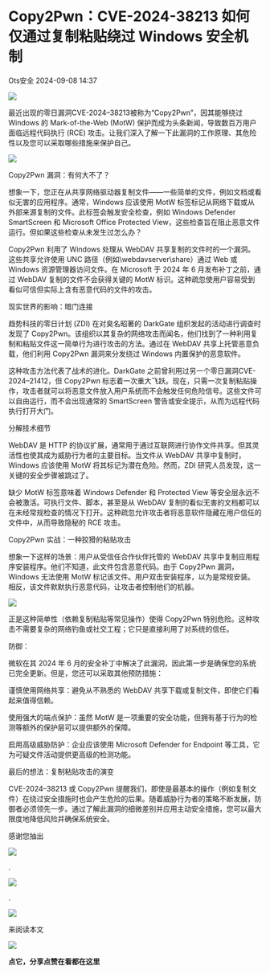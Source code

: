 #  Copy2Pwn：CVE-2024-38213 如何仅通过复制粘贴绕过 Windows 安全机制   
 Ots安全   2024-09-08 14:37  
  
![](https://mmbiz.qpic.cn/mmbiz_gif/bL2iaicTYdZn7gtxSFZlfuCW6AdQib8Q1onbR0U2h9icP1eRO6wH0AcyJmqZ7USD0uOYncCYIH7ZEE8IicAOPxyb9IA/640?wx_fmt=gif "")  
  
最近出现的零日漏洞CVE-2024–38213被称为“Copy2Pwn”，因其能够绕过 Windows 的 Mark-of-the-Web (MotW) 保护而成为头条新闻，导致数百万用户面临远程代码执行 (RCE) 攻击。让我们深入了解一下此漏洞的工作原理、其危险性以及您可以采取哪些措施来保护自己。  
  
![](https://mmbiz.qpic.cn/sz_mmbiz_png/rWGOWg48taeOLTbT40Trwcq4qq8IYEggadLdtgtZ5YiaJNUR7kUr33G19HYLK7oCmUECVKHDVZuqSnlQNuYTWzw/640?wx_fmt=png&from=appmsg "")  
  
Copy2Pwn 漏洞：有何大不了？  
  
想象一下，您正在从共享网络驱动器复制文件——一些简单的文件，例如文档或看似无害的应用程序。通常，Windows 应该使用 MotW 标签标记从网络下载或从外部来源复制的文件。此标签会触发安全检查，例如 Windows Defender SmartScreen 和 Microsoft Office Protected View，这些检查旨在阻止恶意文件运行。但如果这些检查从未发生过怎么办？  
  
Copy2Pwn 利用了 Windows 处理从 WebDAV 共享复制的文件时的一个漏洞。这些共享允许使用 UNC 路径（例如\\webdavserver\share）通过 Web 或 Windows 资源管理器访问文件。在 Microsoft 于 2024 年 6 月发布补丁之前，通过 WebDAV 复制的文件不会获得关键的 MotW 标识。这种疏忽使用户容易受到看似可信但实际上含有恶意代码的文件的攻击。  
  
现实世界的影响：暗门连接  
  
趋势科技的零日计划 (ZDI) 在对臭名昭著的 DarkGate 组织发起的活动进行调查时发现了 Copy2Pwn。该组织以其复杂的网络攻击而闻名，他们找到了一种利用复制和粘贴文件这一简单行为进行攻击的方法。通过在 WebDAV 共享上托管恶意负载，他们利用 Copy2Pwn 漏洞来分发绕过 Windows 内置保护的恶意软件。  
  
这种攻击方法代表了战术的进化。DarkGate 之前曾利用过另一个零日漏洞CVE-2024–21412，但 Copy2Pwn 标志着一次重大飞跃。现在，只需一次复制粘贴操作，攻击者就可以将恶意文件放入用户系统而不会触发任何危险信号。这些文件可以自由运行，而不会出现通常的 SmartScreen 警告或安全提示，从而为远程代码执行打开大门。  
  
分解技术细节  
  
WebDAV 是 HTTP 的协议扩展，通常用于通过互联网进行协作文件共享。但其灵活性也使其成为威胁行为者的主要目标。当文件从 WebDAV 共享中复制时，Windows 应该使用 MotW 将其标记为潜在危险。然而，ZDI 研究人员发现，这一关键的安全步骤被跳过了。  
  
缺少 MotW 标签意味着 Windows Defender 和 Protected View 等安全层永远不会被激活。可执行文件、脚本，甚至是从 WebDAV 复制的看似无害的文档都可以在未经常规检查的情况下打开。这种疏忽允许攻击者将恶意软件隐藏在用户信任的文件中，从而导致隐秘的 RCE 攻击。  
  
Copy2Pwn 实战：一种狡猾的粘贴攻击  
  
想象一下这样的场景：用户从受信任合作伙伴托管的 WebDAV 共享中复制应用程序安装程序。他们不知道，此文件包含恶意代码。由于 Copy2Pwn 漏洞，Windows 无法使用 MotW 标记该文件。用户双击安装程序，以为是常规安装。相反，该文件默默执行恶意代码，让攻击者控制他们的机器。  
  
![](https://mmbiz.qpic.cn/sz_mmbiz_gif/rWGOWg48taeOLTbT40Trwcq4qq8IYEggibSuBQuQWut62dakTGH0k98nibiaq24LLqRStoW1ghFLyVDQpCGdwWPwQ/640?wx_fmt=gif&from=appmsg "")  
  
正是这种简单性（依赖复制粘贴等常见操作）使得 Copy2Pwn 特别危险。这种攻击不需要复杂的网络钓鱼或社交工程；它只是直接利用了对系统的信任。  
  
防御：  
  
微软在其 2024 年 6 月的安全补丁中解决了此漏洞，因此第一步是确保您的系统已完全更新。但是，您还可以采取其他预防措施：  
  
谨慎使用网络共享：避免从不熟悉的 WebDAV 共享下载或复制文件，即使它们看起来值得信赖。  
  
使用强大的端点保护：虽然 MotW 是一项重要的安全功能，但拥有基于行为的检测等额外的保护层可以提供额外的保障。  
  
启用高级威胁防护：企业应该使用 Microsoft Defender for Endpoint 等工具，它为可疑文件活动提供更高级的检测功能。  
  
最后的想法：复制粘贴攻击的演变  
  
CVE-2024–38213 或 Copy2Pwn 提醒我们，即使是最基本的操作（例如复制文件）在绕过安全措施时也会产生危险的后果。随着威胁行为者的策略不断发展，防御者必须领先一步。通过了解此漏洞的细微差别并应用主动安全措施，您可以最大限度地降低风险并确保系统安全。  
  
  
  
感谢您抽出  
  
![](https://mmbiz.qpic.cn/mmbiz_gif/Ljib4So7yuWgdSBqOibtgiaYWjL4pkRXwycNnFvFYVgXoExRy0gqCkqvrAghf8KPXnwQaYq77HMsjcVka7kPcBDQw/640?wx_fmt=gif "")  
  
.  
  
![](https://mmbiz.qpic.cn/mmbiz_gif/Ljib4So7yuWgdSBqOibtgiaYWjL4pkRXwycd5KMTutPwNWA97H5MPISWXLTXp0ibK5LXCBAXX388gY0ibXhWOxoEKBA/640?wx_fmt=gif "")  
  
.  
  
![](https://mmbiz.qpic.cn/mmbiz_gif/Ljib4So7yuWgdSBqOibtgiaYWjL4pkRXwycU99fZEhvngeeAhFOvhTibttSplYbBpeeLZGgZt41El4icmrBibojkvLNw/640?wx_fmt=gif "")  
  
来阅读本文  
  
![](https://mmbiz.qpic.cn/mmbiz_gif/Ljib4So7yuWge7Mibiad1tV0iaF8zSD5gzicbxDmfZCEL7vuOevN97CwUoUM5MLeKWibWlibSMwbpJ28lVg1yj1rQflyQ/640?wx_fmt=gif "")  
  
**点它，分享点赞在看都在这里**  
  

